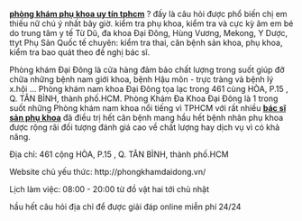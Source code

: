 <p><a href="http://phathaiantoanhcm.com/phong-kham-phu-khoa-ngoai-gio-tai-tphcm-164.html"><strong>phòng khám phụ khoa uy tín tphcm</strong></a> ? đấy là câu hỏi được phổ biến chị em thiếu nữ chú ý nhất bây giờ. kiểm tra phụ khoa, kiểm tra và cực kỳ âm em bé do trung tâm y tế Từ Dũ, đa khoa Đại Đông, Hùng Vương, Mekong, Y Dược, ttyt Phụ Sản Quốc tế chuyên: kiểm tra thai, căn bệnh sản khoa, phụ khoa, kiểm tra bao quát theo đề nghị bác sĩ.</p>

<p><img alt="" src="http://phathaiantoanhcm.com/upload/hinhanh/phong-kham-phu-khoa-ngoai-gio-tai-tphcm-5.jpg" /><br />
Phòng khám Đại Đông là cửa hàng đảm bảo chất lượng trong suốt giúp đỡ chữa những bệnh nam giới khoa, bệnh Hậu môn - trực tràng và bệnh lý x.hội ... Phòng khám nam khoa Đại Đông tọa lạc trong 461 cùng HÒA, P.15 , Q. TÂN BÌNH, thành phố.HCM. Phòng Khám Đa Khoa Đại Đông là 1 trong suốt những Phòng khám nam khoa nổi tiếng vì TPHCM với rất nhiều <a href="http://phathaiantoanhcm.com/danh-sach-bac-si-kham-san-phu-khoa-gioi-o-tphcm-276.html"><strong>bác sĩ sản phụ khoa</strong></a> đã điều trị hết căn bệnh mang hầu hết bệnh nhân phụ khoa được rộng rãi đối tượng đánh giá cao về chất lượng hay dịch vụ vì có khả năng.</p>

<p>Địa chỉ: 461 cộng HÒA, P.15 , Q. TÂN BÌNH, thành phố.HCM</p>

<p>Website chủ yếu thức: http://phongkhamdaidong.vn/</p>

<p>Lịch làm việc: 08:00 - 20:00 từ đồ vật hai tới chủ nhật</p>

<p>hầu hết câu hỏi địa chỉ để được giải đáp online miễn phí 24/24</p>
